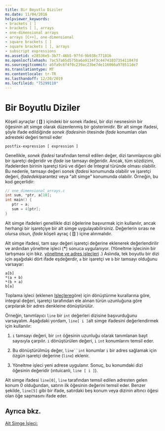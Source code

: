 ```yaml
---
title: Bir Boyutlu Diziler
ms.date: 11/04/2016
helpviewer_keywords:
- brackets [ ]
- brackets [ ], arrays
- one-dimensional arrays
- arrays [C++], one-dimensional
- square brackets [ ]
- square brackets [ ], arrays
- subscript expressions
ms.assetid: e28536e5-3b77-46b5-97fd-9b938c771816
ms.openlocfilehash: 7ac57a65d575ba6a9134f3c4474103735411847d
ms.sourcegitcommit: a5fa9c6f4f0c239ac23be7de116066a978511de7
ms.translationtype: MT
ms.contentlocale: tr-TR
ms.lasthandoff: 12/20/2019
ms.locfileid: "75299110"
---
```

# <a name="one-dimensional-arrays"></a>Bir Boyutlu Diziler

Köşeli ayraçlar ( **[]** ) içindeki bir sonek ifadesi, bir dizi nesnesinin bir öğesinin alt simge olarak düzenlenmiş bir gösterimidir. Bir alt simge ifadesi, şöyle ifade edildiğinde *sonek ifadesinin* ötesinde *ifade* konumları olan adresteki değeri temsil eder

```
postfix-expression [ expression ]
```

Genellikle, *sonek ifadesi* tarafından temsil edilen değer, dizi tanımlayıcısı gibi bir işaretçi değeridir ve *ifade* ise tamsayı değeridir. Ancak, tüm sözdizimi, ifadelerden birinin işaretçi türü ve diğeri de İntegral türünde olması olabilir. Bu nedenle, tamsayı değeri *sonek ifadesi* konumunda olabilir ve işaretçi değeri, *ifadedeki*parantez veya "alt simge" konumunda olabilir. Örneğin, bu kod geçerlidir:

```c
// one_dimensional_arrays.c
int sum, *ptr, a[10];
int main() {
   ptr = a;
   sum = 4[ptr];
}
```

Alt simge ifadeleri genellikle dizi öğelerine başvurmak için kullanılır, ancak herhangi bir işaretçiye bir alt simge uygulayabilirsiniz. Değerlerin sırası ne olursa olsun, *ifade* köşeli ayraç ( **[]** ) içine alınmalıdır.

Alt simge ifadesi, tam sayı değeri işaretçi değerine eklenerek değerlendirilir ve ardından yöneltme işleci (<strong>\*</strong>) sonuca uygulanıyor. (Yöneltme işlecinin bir tartışması için bkz. [yöneltme ve adres işleçleri](../c-language/indirection-and-address-of-operators.md) .) Aslında, tek boyutlu bir dizi için aşağıdaki dört ifade eşdeğerdir, `a` bir işaretçi ve `b` bir tamsayı olduğunu varsayar:

```
a[b]
*(a + b)
*(b + a)
b[a]
```

Toplama işleci (eklenen [Işleçlere](../c-language/c-additive-operators.md)göre) için dönüştürme kurallarına göre, integral değeri, işaretçi tarafından ele alınan türün uzunluğuna göre çarpılarak bir adres denkleine dönüştürülür.

Örneğin, tanımlayıcı `line` bir `int` değerleri dizisine başvurduğunu varsayalım. Aşağıdaki yordam, `line[ i ]`alt simge ifadesini değerlendirmek için kullanılır:

1. `i` tamsayı değeri, bir `int` öğesinin uzunluğu olarak tanımlanan bayt sayısıyla çarpılır. `i` dönüştürülen değeri, `i` `int` konumlarını temsil eder.

1. Bu dönüştürülmüş değer, `line``int` konumlar `i` bir adres sağlamak için özgün işaretçi değerine (`line`) eklenir.

1. Yöneltme işleci yeni adrese uygulanır. Sonuç, bu konumdaki dizi öğesinin değeridir (ıntuicanlı, `line [ i ]`).

Alt simge ifadesi `line[0]`, `line` tarafından temsil edilen adresten gelen konum 0 olduğundan, satırın ilk öğesinin değerini temsil eder. Benzer şekilde, `line[5]` gibi bir ifade, satırdaki beş konum veya dizinin altıncı öğesi olan öğe sapmasını ifade eder.

## <a name="see-also"></a>Ayrıca bkz.

[Alt Simge İşleci:](../cpp/subscript-operator.md)
